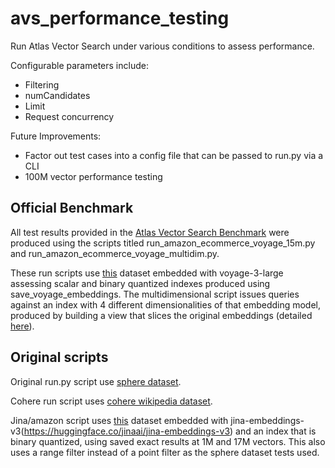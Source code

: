 # avs_performance_testing

Run Atlas Vector Search under various conditions to assess performance. 

Configurable parameters include:
- Filtering
- numCandidates
- Limit
- Request concurrency

Future Improvements:
- Factor out test cases into a config file that can be passed to run.py via a CLI
- 100M vector performance testing

## Official Benchmark

All test results provided in the [Atlas Vector Search Benchmark](https://www.mongodb.com/docs/atlas/atlas-vector-search/benchmark/) were produced using the scripts titled run_amazon_ecommerce_voyage_15m.py and run_amazon_ecommerce_voyage_multidim.py.

These run scripts use [this](https://huggingface.co/datasets/McAuley-Lab/Amazon-Reviews-2023) dataset embedded with voyage-3-large assessing scalar and binary quantized indexes produced using save_voyage_embeddings. The multidimensional script issues queries against an index with 4 different dimensionalities of that embedding model, produced by building a view that slices the original embeddings (detailed [here](https://www.mongodb.com/docs/atlas/atlas-vector-search/benchmark/overview/#vector-dimensionality)).


## Original scripts

Original run.py script use [sphere dataset](https://ai.meta.com/blog/introducing-sphere-meta-ais-web-scale-corpus-for-better-knowledge-intensive-nlp/).

Cohere run script uses [cohere wikipedia dataset](https://cohere.com/blog/embedding-archives-wikipedia).

Jina/amazon script uses [this](https://huggingface.co/datasets/McAuley-Lab/Amazon-Reviews-2023) dataset embedded with jina-embeddings-v3(https://huggingface.co/jinaai/jina-embeddings-v3) and an index that is binary quantized, using saved exact results at 1M and 17M vectors. This also uses a range filter instead of a point filter as the sphere dataset tests used.
